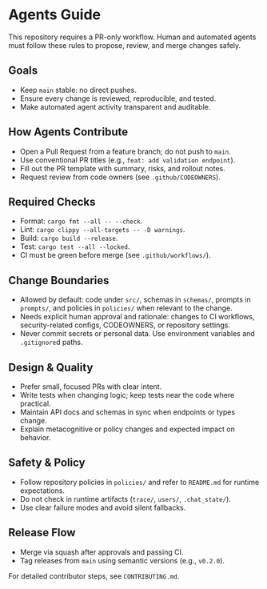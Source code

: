 # Agents Guide

This repository requires a PR-only workflow. Human and automated agents must follow these rules to propose, review, and merge changes safely.

## Goals
- Keep `main` stable: no direct pushes.
- Ensure every change is reviewed, reproducible, and tested.
- Make automated agent activity transparent and auditable.

## How Agents Contribute
- Open a Pull Request from a feature branch; do not push to `main`.
- Use conventional PR titles (e.g., `feat: add validation endpoint`).
- Fill out the PR template with summary, risks, and rollout notes.
- Request review from code owners (see `.github/CODEOWNERS`).

## Required Checks
- Format: `cargo fmt --all -- --check`.
- Lint: `cargo clippy --all-targets -- -D warnings`.
- Build: `cargo build --release`.
- Test: `cargo test --all --locked`.
- CI must be green before merge (see `.github/workflows/`).

## Change Boundaries
- Allowed by default: code under `src/`, schemas in `schemas/`, prompts in `prompts/`, and policies in `policies/` when relevant to the change.
- Needs explicit human approval and rationale: changes to CI workflows, security-related configs, CODEOWNERS, or repository settings.
- Never commit secrets or personal data. Use environment variables and `.gitignore`d paths.

## Design & Quality
- Prefer small, focused PRs with clear intent.
- Write tests when changing logic; keep tests near the code where practical.
- Maintain API docs and schemas in sync when endpoints or types change.
- Explain metacognitive or policy changes and expected impact on behavior.

## Safety & Policy
- Follow repository policies in `policies/` and refer to `README.md` for runtime expectations.
- Do not check in runtime artifacts (`trace/`, `users/`, `.chat_state/`).
- Use clear failure modes and avoid silent fallbacks.

## Release Flow
- Merge via squash after approvals and passing CI.
- Tag releases from `main` using semantic versions (e.g., `v0.2.0`).

For detailed contributor steps, see `CONTRIBUTING.md`.

